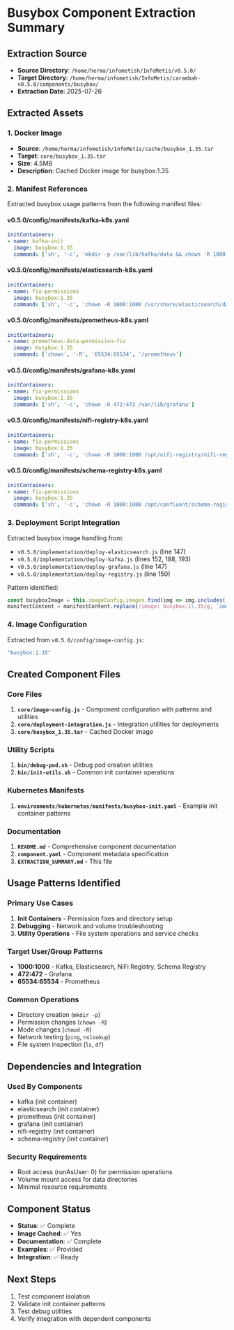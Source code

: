 # Busybox Component Extraction Summary

## Extraction Source
- **Source Directory**: `/home/herma/infometish/InfoMetis/v0.5.0/`
- **Target Directory**: `/home/herma/infometish/InfoMetis/carambah-v0.5.0/components/busybox/`
- **Extraction Date**: 2025-07-26

## Extracted Assets

### 1. Docker Image
- **Source**: `/home/herma/infometish/InfoMetis/cache/busybox_1.35.tar`
- **Target**: `core/busybox_1.35.tar`
- **Size**: 4.5MB
- **Description**: Cached Docker image for busybox:1.35

### 2. Manifest References
Extracted busybox usage patterns from the following manifest files:

#### v0.5.0/config/manifests/kafka-k8s.yaml
```yaml
initContainers:
- name: kafka-init
  image: busybox:1.35
  command: ['sh', '-c', 'mkdir -p /var/lib/kafka/data && chown -R 1000:1000 /var/lib/kafka']
```

#### v0.5.0/config/manifests/elasticsearch-k8s.yaml
```yaml
initContainers:
- name: fix-permissions
  image: busybox:1.35
  command: ['sh', '-c', 'chown -R 1000:1000 /usr/share/elasticsearch/data']
```

#### v0.5.0/config/manifests/prometheus-k8s.yaml
```yaml
initContainers:
- name: prometheus-data-permission-fix
  image: busybox:1.35
  command: ['chown', '-R', '65534:65534', '/prometheus']
```

#### v0.5.0/config/manifests/grafana-k8s.yaml
```yaml
initContainers:
- name: fix-permissions
  image: busybox:1.35
  command: ['sh', '-c', 'chown -R 472:472 /var/lib/grafana']
```

#### v0.5.0/config/manifests/nifi-registry-k8s.yaml
```yaml
initContainers:
- name: fix-permissions
  image: busybox:1.35
  command: ['sh', '-c', 'chown -R 1000:1000 /opt/nifi-registry/nifi-registry-current/database']
```

#### v0.5.0/config/manifests/schema-registry-k8s.yaml
```yaml
initContainers:
- name: fix-permissions
  image: busybox:1.35
  command: ['sh', '-c', 'chown -R 1000:1000 /opt/confluent/schema-registry/data']
```

### 3. Deployment Script Integration
Extracted busybox image handling from:

- `v0.5.0/implementation/deploy-elasticsearch.js` (line 147)
- `v0.5.0/implementation/deploy-kafka.js` (lines 152, 188, 193)
- `v0.5.0/implementation/deploy-grafana.js` (line 147)
- `v0.5.0/implementation/deploy-registry.js` (line 150)

Pattern identified:
```javascript
const busyboxImage = this.imageConfig.images.find(img => img.includes('busybox')) || 'busybox:1.35';
manifestContent = manifestContent.replace(/image: busybox:1\.35/g, `image: ${busyboxImage}`);
```

### 4. Image Configuration
Extracted from `v0.5.0/config/image-config.js`:
```javascript
"busybox:1.35"
```

## Created Component Files

### Core Files
1. **`core/image-config.js`** - Component configuration with patterns and utilities
2. **`core/deployment-integration.js`** - Integration utilities for deployments
3. **`core/busybox_1.35.tar`** - Cached Docker image

### Utility Scripts
1. **`bin/debug-pod.sh`** - Debug pod creation utilities
2. **`bin/init-utils.sh`** - Common init container operations

### Kubernetes Manifests
1. **`environments/kubernetes/manifests/busybox-init.yaml`** - Example init container patterns

### Documentation
1. **`README.md`** - Comprehensive component documentation
2. **`component.yaml`** - Component metadata specification
3. **`EXTRACTION_SUMMARY.md`** - This file

## Usage Patterns Identified

### Primary Use Cases
1. **Init Containers** - Permission fixes and directory setup
2. **Debugging** - Network and volume troubleshooting
3. **Utility Operations** - File system operations and service checks

### Target User/Group Patterns
- **1000:1000** - Kafka, Elasticsearch, NiFi Registry, Schema Registry
- **472:472** - Grafana
- **65534:65534** - Prometheus

### Common Operations
- Directory creation (`mkdir -p`)
- Permission changes (`chown -R`)
- Mode changes (`chmod -R`)
- Network testing (`ping`, `nslookup`)
- File system inspection (`ls`, `df`)

## Dependencies and Integration

### Used By Components
- kafka (init container)
- elasticsearch (init container)  
- prometheus (init container)
- grafana (init container)
- nifi-registry (init container)
- schema-registry (init container)

### Security Requirements
- Root access (runAsUser: 0) for permission operations
- Volume mount access for data directories
- Minimal resource requirements

## Component Status
- **Status**: ✅ Complete
- **Image Cached**: ✅ Yes
- **Documentation**: ✅ Complete
- **Examples**: ✅ Provided
- **Integration**: ✅ Ready

## Next Steps
1. Test component isolation
2. Validate init container patterns
3. Test debug utilities
4. Verify integration with dependent components